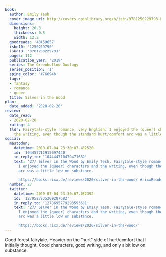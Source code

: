 ```yaml
---
book:
  author: Emily Tesh
  cover_image_url: http://covers.openlibrary.org/b/isbn/9781250229793-L.jpg
  dimensions:
    height: 20.3
    thickness: 0.8
    width: 12.2
  goodreads: '43459657'
  isbn10: '1250229790'
  isbn13: '9781250229793'
  pages: 112
  publication_year: '2019'
  series: The Greenhollow Duology
  series_position: '1'
  spine_color: '#76694b'
  tags:
  - fantasy
  - romance
  - queer
  title: Silver in the Wood
plan:
  date_added: '2020-02-20'
review:
  date_read:
  - 2020-02-20
  rating: 4
  tldr: Fairytale-style romance, very English. I enjoyed the (queer) characters and
    the writing, even though the standard hurt/comfort arc was a little low on substance.
social:
  mastodon:
    datetime: 2020-07-04 23:30:07.482520
    id: '104457712915097440'
    in_reply_to: '104444710479471639'
    text: '27/ Silver in the Wood by Emily Tesh. Fairytale-style romance, very English.
      I enjoyed the (queer) characters and the writing, even though the standard hurt/comfort
      arc was a little low on substance.

      https://books.rixx.de/reviews/2020/silver-in-the-wood/ #rixxReads'
  number: 27
  twitter:
    datetime: 2020-07-04 23:30:07.082392
    id: '1279527935209287682'
    in_reply_to: '1278695779293593601'
    text: '27/ Silver in the Wood by Emily Tesh. Fairytale-style romance, very English.
      I enjoyed the (queer) characters and the writing, even though the standard hurt/comfort
      arc was a little low on substance.

      https://books.rixx.de/reviews/2020/silver-in-the-wood/'
---
```


Good forest fairytale. Heavier on the "hurt" side of hurt/comfort that I initially thought. Good characters, good writing, and only a bit low on substance.
